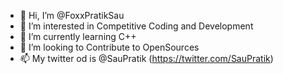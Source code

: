 - 👋 Hi, I’m @FoxxPratikSau
- 👀 I’m interested in Competitive Coding and Development
- 🌱 I’m currently learning C++
- 💞️ I’m looking to Contribute to OpenSources 
- 📫 My twitter od is @SauPratik (https://twitter.com/SauPratik)

<!---
FoxxPratikSau/FoxxPratikSau is a ✨ special ✨ repository because its `README.md` (this file) appears on your GitHub profile.
You can click the Preview link to take a look at your changes.
--->
